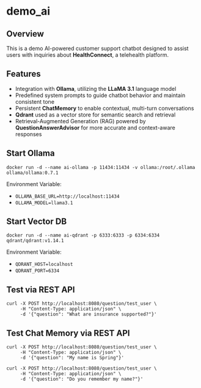 # demo_ai

## Overview
This is a demo AI-powered customer support chatbot designed to assist users with inquiries about **HealthConnect**, a telehealth platform. 

## Features
- Integration with **Ollama**, utilizing the **LLaMA 3.1** language model
- Predefined system prompts to guide chatbot behavior and maintain consistent tone
- Persistent **ChatMemory** to enable contextual, multi-turn conversations
- **Qdrant** used as a vector store for semantic search and retrieval
- Retrieval-Augmented Generation (RAG) powered by **QuestionAnswerAdvisor** for more accurate and context-aware responses

## Start Ollama
```shell
docker run -d --name ai-ollama -p 11434:11434 -v ollama:/root/.ollama ollama/ollama:0.7.1
```
Environment Variable:
- `OLLAMA_BASE_URL=http://localhost:11434`
- `OLLAMA_MODEL=llama3.1`

## Start Vector DB
```shell
docker run -d --name ai-qdrant -p 6333:6333 -p 6334:6334 qdrant/qdrant:v1.14.1
```
Environment Variable:
- `QDRANT_HOST=localhost`
- `QDRANT_PORT=6334`

## Test via REST API
```shell
curl -X POST http://localhost:8080/question/test_user \
     -H "Content-Type: application/json" \
     -d '{"question": "What are insurance supported?"}'
```

## Test Chat Memory via REST API
```shell
curl -X POST http://localhost:8080/question/test_user \
     -H "Content-Type: application/json" \
     -d '{"question": "My name is Spring"}'
```

```shell
curl -X POST http://localhost:8080/question/test_user \
     -H "Content-Type: application/json" \
     -d '{"question": "Do you remember my name?"}'
```

